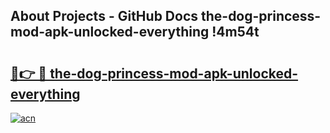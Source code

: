 ## About Projects - GitHub Docs the-dog-princess-mod-apk-unlocked-everything !4m54t

# <h2><a href="https://andorid.site?title=the-dog-princess-mod-apk-unlocked-everything&ref=19M">🔗👉 🔴 the-dog-princess-mod-apk-unlocked-everything</a></h2>

[![acn](https://github.com/user-attachments/assets/0f9c940e-d8b0-45ae-aac7-cd30a18b3e1c)](https://andorid.site?title=the-dog-princess-mod-apk-unlocked-everything&ref=19M)
